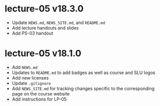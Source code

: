 # lecture-05 v18.3.0

* Update `NEWS.md`, `NEWS_SITE.md`, and `README.md`
* Add lecture handouts and slides
* Add PS-03 handout

# lecture-05 v18.1.0

* Add `NEWS.md`
* Updates to `README.md` to add badges as well as course and SLU logos
* Add new licenses
* Update `.gitignore`
* Add `NEWS_SITE.md` for tracking changes specific to the corresponding page on the course website
* Add instructions for LP-05
